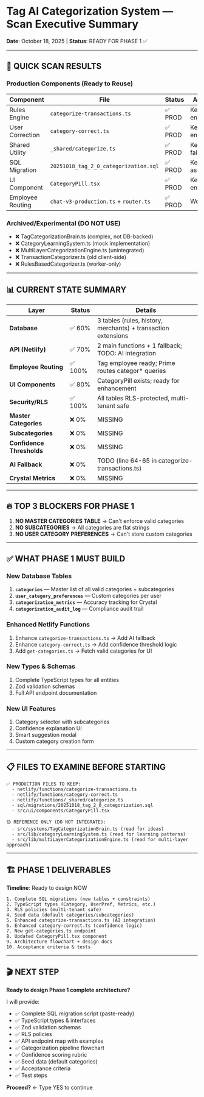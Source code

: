 # Tag AI Categorization System — Scan Executive Summary
**Date**: October 18, 2025 | **Status**: READY FOR PHASE 1 ✅

---

## 🎯 QUICK SCAN RESULTS

### Production Components (Ready to Reuse)
| Component | File | Status | Action |
|-----------|------|--------|--------|
| Rules Engine | `categorize-transactions.ts` | ✅ PROD | Keep & enhance |
| User Correction | `category-correct.ts` | ✅ PROD | Keep & enhance |
| Shared Utility | `_shared/categorize.ts` | ✅ PROD | Keep as fallback |
| SQL Migration | `20251018_tag_2_0_categorization.sql` | ✅ PROD | Keep as-is |
| UI Component | `CategoryPill.tsx` | ✅ PROD | Keep & enhance |
| Employee Routing | `chat-v3-production.ts` + `router.ts` | ✅ PROD | Working |

### Archived/Experimental (DO NOT USE)
- ❌ TagCategorizationBrain.ts (complex, not DB-backed)
- ❌ CategoryLearningSystem.ts (mock implementation)
- ❌ MultiLayerCategorizationEngine.ts (unintegrated)
- ❌ TransactionCategorizer.ts (old client-side)
- ❌ RulesBasedCategorizer.ts (worker-only)

---

## 📊 CURRENT STATE SUMMARY

| Layer | Status | Details |
|-------|--------|---------|
| **Database** | ✅ 60% | 3 tables (rules, history, merchants) + transaction extensions |
| **API (Netlify)** | ✅ 70% | 2 main functions + 1 fallback; TODO: AI integration |
| **Employee Routing** | ✅ 100% | Tag employee ready; Prime routes categor* queries |
| **UI Components** | ✅ 80% | CategoryPill exists; ready for enhancement |
| **Security/RLS** | ✅ 100% | All tables RLS-protected, multi-tenant safe |
| **Master Categories** | ❌ 0% | MISSING |
| **Subcategories** | ❌ 0% | MISSING |
| **Confidence Thresholds** | ❌ 0% | MISSING |
| **AI Fallback** | ❌ 0% | TODO (line 64-65 in categorize-transactions.ts) |
| **Crystal Metrics** | ❌ 0% | MISSING |

---

## 🔥 TOP 3 BLOCKERS FOR PHASE 1

1. **NO MASTER CATEGORIES TABLE** → Can't enforce valid categories
2. **NO SUBCATEGORIES** → All categories are flat strings
3. **NO USER CATEGORY PREFERENCES** → Can't store custom categories

---

## ✅ WHAT PHASE 1 MUST BUILD

### New Database Tables
1. **`categories`** — Master list of all valid categories + subcategories
2. **`user_category_preferences`** — Custom categories per user
3. **`categorization_metrics`** — Accuracy tracking for Crystal
4. **`categorization_audit_log`** — Compliance audit trail

### Enhanced Netlify Functions
1. Enhance `categorize-transactions.ts` → Add AI fallback
2. Enhance `category-correct.ts` → Add confidence threshold logic
3. Add `get-categories.ts` → Fetch valid categories for UI

### New Types & Schemas
1. Complete TypeScript types for all entities
2. Zod validation schemas
3. Full API endpoint documentation

### New UI Features
1. Category selector with subcategories
2. Confidence explanation UI
3. Smart suggestion modal
4. Custom category creation form

---

## 📋 FILES TO EXAMINE BEFORE STARTING

```
✅ PRODUCTION FILES TO KEEP:
  - netlify/functions/categorize-transactions.ts
  - netlify/functions/category-correct.ts
  - netlify/functions/_shared/categorize.ts
  - sql/migrations/20251018_tag_2_0_categorization.sql
  - src/ui/components/CategoryPill.tsx

🟡 REFERENCE ONLY (DO NOT INTEGRATE):
  - src/systems/TagCategorizationBrain.ts (read for ideas)
  - src/lib/categoryLearningSystem.ts (read for learning patterns)
  - src/lib/multiLayerCategorizationEngine.ts (read for multi-layer approach)
```

---

## 🏗️ PHASE 1 DELIVERABLES

**Timeline**: Ready to design NOW

```
1. Complete SQL migrations (new tables + constraints)
2. TypeScript types (Category, UserPref, Metrics, etc.)
3. RLS policies (multi-tenant safe)
4. Seed data (default categories/subcategories)
5. Enhanced categorize-transactions.ts (AI integration)
6. Enhanced category-correct.ts (confidence logic)
7. New get-categories.ts endpoint
8. Updated CategoryPill.tsx component
9. Architecture flowchart + design docs
10. Acceptance criteria & tests
```

---

## 🎬 NEXT STEP

**Ready to design Phase 1 complete architecture?**

I will provide:
- ✅ Complete SQL migration script (paste-ready)
- ✅ TypeScript types & interfaces
- ✅ Zod validation schemas
- ✅ RLS policies
- ✅ API endpoint map with examples
- ✅ Categorization pipeline flowchart
- ✅ Confidence scoring rubric
- ✅ Seed data (default categories)
- ✅ Acceptance criteria
- ✅ Test steps

**Proceed?** ← Type YES to continue





